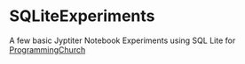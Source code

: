 # SQLiteExperiments
A few basic Jyptiter Notebook Experiments using SQL Lite for [ProgrammingChurch](https://github.com/JohnFunkCode/ProgrammingChurch)
